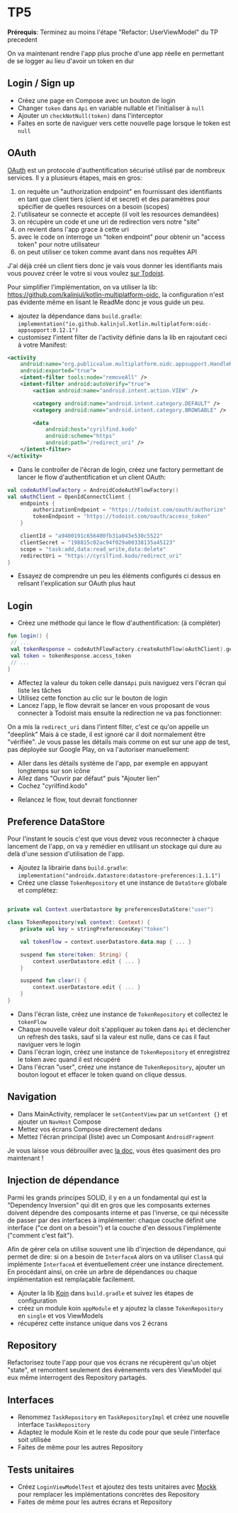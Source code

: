 # TP5

**Prérequis**: Terminez au moins l'étape "Refactor: UserViewModel" du TP precedent

On va maintenant rendre l'app plus proche d'une app réelle en permettant de se logger au lieu d'avoir un token en dur

## Login / Sign up

- Créez une page en Compose avec un bouton de login
- Changer `token` dans `Api` en variable nullable et l'initialiser à `null`
- Ajouter un `checkNotNull(token)` dans l'interceptor
- Faites en sorte de naviguer vers cette nouvelle page lorsque le token est `null`

## OAuth

<aside class="positive">

[OAuth](https://en.wikipedia.org/wiki/OAuth) est un protocole d'authentification sécurisé utilisé par de nombreux services.
Il y a plusieurs étapes, mais en gros:

1. on requête un "authorization endpoint" en fournissant des identifiants en tant que client tiers (client id et secret) et des paramètres pour spécifier de quelles resources on a besoin (scopes)
2. l'utilisateur se connecte et accepte (il voit les resources demandées)
3. on récupère un code et une uri de redirection vers notre "site"
4. on revient dans l'app grace à cette uri
5. avec le code on interroge un "token endpoint" pour obtenir un "access token" pour notre utilisateur
6. on peut utiliser ce token comme avant dans nos requêtes API

J'ai déjà créé un client tiers donc je vais vous donner les identifiants mais vous pouvez créer le votre si vous voulez [sur Todoist](https://developer.todoist.com/appconsole.html).

Pour simplifier l'implémentation, on va utiliser la lib: <https://github.com/kalinjul/kotlin-multiplatform-oidc>, la configuration n'est pas évidente même en lisant le ReadMe donc je vous guide un peu.

</aside>

- ajoutez la dépendance dans `build.gradle`: `implementation("io.github.kalinjul.kotlin.multiplatform:oidc-appsupport:0.12.1")`
- customisez l'intent filter de l'activity définie dans la lib en rajoutant ceci à votre Manifest:

```xml
<activity
    android:name="org.publicvalue.multiplatform.oidc.appsupport.HandleRedirectActivity"
    android:exported="true">
    <intent-filter tools:node="removeAll" />
    <intent-filter android:autoVerify="true">
        <action android:name="android.intent.action.VIEW" />

        <category android:name="android.intent.category.DEFAULT" />
        <category android:name="android.intent.category.BROWSABLE" />

        <data
            android:host="cyrilfind.kodo"
            android:scheme="https"
            android:path="/redirect_uri" />
    </intent-filter>
</activity>
```

- Dans le controller de l'écran de login, créez une factory permettant de lancer le flow d'authentification et un client OAuth:

```kotlin
val codeAuthFlowFactory = AndroidCodeAuthFlowFactory()
val oAuthClient = OpenIdConnectClient {
    endpoints {
        authorizationEndpoint = "https://todoist.com/oauth/authorize"
        tokenEndpoint = "https://todoist.com/oauth/access_token"
    }

    clientId = "a9400191c656400fb31a043e530c5522"
    clientSecret = "198815c02ac94f029a00338135a45123"
    scope = "task:add,data:read_write,data:delete"
    redirectUri = "https://cyrilfind.kodo/redirect_uri"
}
```

- Essayez de comprendre un peu les éléments configurés ci dessus en relisant l'explication sur OAuth plus haut

## Login

- Créez une méthode qui lance le flow d'authentification: (à compléter)

```kotlin
fun login() {
 // ...
 val tokenResponse = codeAuthFlowFactory.createAuthFlow(oAuthClient).getAccessToken()
 val token = tokenResponse.access_token
 // ...
}
```

- Affectez la valeur du token celle dans`Api` puis naviguez vers l'écran qui liste les tâches
- Utilisez cette fonction au clic sur le bouton de login
- Lancez l'app, le flow devrait se lancer en vous proposant de vous connecter à Todoist mais ensuite la redirection ne va pas fonctionner:

<aside class="negative">

On a mis la `redirect_uri` dans l'intent filter, c'est ce qu'on appelle un "deeplink"
Mais à ce stade, il est ignoré car il doit normalement être "vérifiée".
Je vous passe les détails mais comme on est sur une app de test, pas déployée sur Google Play, on va l'autoriser manuellement:

- Aller dans les détails système de l'app, par exemple en appuyant longtemps sur son icône
- Allez dans "Ouvrir par défaut" puis "Ajouter lien"
- Cochez "cyrilfind.kodo"

</aside>

- Relancez le flow, tout devrait fonctionner

## Preference DataStore

Pour l'instant le soucis c'est que vous devez vous reconnecter à chaque lancement de l'app, on va y remédier en utilisant un stockage qui dure au delà d'une session d'utilisation de l'app.

- Ajoutez la librairie dans `build.gradle`: `implementation("androidx.datastore:datastore-preferences:1.1.1")`
- Créez une classe `TokenRepository` et une instance de `DataStore` globale et complétez:

```kotlin

private val Context.userDatastore by preferencesDataStore("user")

class TokenRepository(val context: Context) {
    private val key = stringPreferencesKey("token")

    val tokenFlow = context.userDatastore.data.map { ... }

    suspend fun store(token: String) {
        context.userDatastore.edit { ... }
    }

    suspend fun clear() {
        context.userDatastore.edit { ... }
    }
}
```

- Dans l'écran liste, créez une instance de `TokenRepository` et collectez le `tokenFlow`
- Chaque nouvelle valeur doit s'appliquer au token dans `Api` et déclencher un refresh des tasks, sauf si la valeur est nulle, dans ce cas il faut naviguer vers le login
- Dans l'écran login, créez une instance de `TokenRepository` et enregistrez le token avec quand il est récupéré
- Dans l'écran "user", créez une instance de `TokenRepository`, ajouter un bouton logout et effacer le token quand on clique dessus.

## Navigation

- Dans MainActivity, remplacer le `setContentView` par un `setContent {}` et ajouter un `NavHost` Compose
- Mettez vos écrans Compose directement dedans
- Mettez l'écran principal (liste) avec un Composant `AndroidFragment`

<aside class="positive">

  Je vous laisse vous débrouiller avec [la doc](https://developer.android.com/guide/navigation/design#compose), vous êtes quasiment des pro maintenant !

</aside>

## Injection de dépendance

<aside class="positive">

Parmi les grands principes SOLID, il y en a un fondamental qui est la "Dependency Inversion" qui dit en gros que les composants externes doivent dépendre des composants interne et pas l'inverse, ce qui nécessite de passer par des interfaces à implémenter: chaque couche définit une interface ("ce dont on a besoin") et la couche d'en dessous l'implémente ("comment c'est fait").

<!-- ![dependency](../assets/dependency.png) -->

Afin de gérer cela on utilise souvent une lib d'injection de dépendance, qui permet de dire: si on a besoin de `InterfaceA` alors on va utiliser `ClassA` qui implémente `InterfaceA` et éventuellement créer une instance directement.
En procédant ainsi, on crée un arbre de dépendances ou chaque implémentation est remplaçable facilement.

</aside>

- Ajouter la lib [Koin](https://insert-koin.io/docs/setup/koin#android) dans `build.gradle` et suivez les étapes de configuration
- créez un module koin `appModule` et y ajoutez la classe `TokenRepository` en `single` et vos ViewModels
- récupérez cette instance unique dans vos 2 écrans

## Repository

Refactorisez toute l'app pour que vos écrans ne récupèrent qu'un objet "state", et remontent seulement des évènements vers des ViewModel qui eux même interrogent des Repository partagés.

<!-- ![google arch](../assets/google_arch.png) -->

## Interfaces

- Renommez `TaskRepository` en `TaskRepositoryImpl` et créez une nouvelle interface `TaskRepository`
- Adaptez le module Koin et le reste du code pour que seule l'interface soit utilisée
- Faites de même pour les autres Repository

## Tests unitaires

- Créez `LoginViewModelTest` et ajoutez des tests unitaires avec [Mockk](https://mockk.io/) pour remplacer les implémentations concrètes des Repository
- Faites de même pour les autres écrans et Repository
